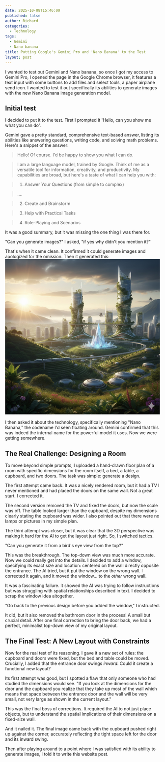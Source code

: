 ```yaml
---
date: 2025-10-08T15:46:00
published: false
author: Richard
categories:
  - Technology
tags:
  - Gemini
  - Nano banana
title: Putting Google's Gemini Pro and 'Nano Banana' to the Test
layout: post
---
```

I wanted to test out Gemini and Nano banana, so once I got my access to Gemini Pro, I opened the page in the Google Chrome browser, it features a text input with some buttons to add files and select tools, a paper airplane send icon. I wanted to test it out specifically its abilities to generate images with the new Nano Banana image generation model.

## Initial test

I decided to put it to the test. First I prompted it 'Hello, can you show me what you can do'.

Gemini gave a pretty standard, comprehensive text-based answer, listing its abilities like answering questions, writing code, and solving math problems.  Here's a snippet of the answer:

> Hello! Of course. I'd be happy to show you what I can do.

> I am a large language model, trained by Google. Think of me as a versatile tool for information, creativity, and productivity. My capabilities are broad, but here's a taste of what I can help you with:

> 1. Answer Your Questions (from simple to complex)

> ....

> 2. Create and Brainstorm

> 3. Help with Practical Tasks

> 4. Role-Playing and Scenarios

It was a good summary, but it was missing the one thing I was there for.

"Can you generate images?" I asked, "if yes why didn't you mention it?"

That's when it came clean. It confirmed it could generate images and apologized for the omission. Then it generated this:
![Image from gemini google nano banana](/assets/images/20251008-160137.png)

I then asked it about the technology, specifically mentioning "Nano Banana," the codename I'd seen floating around. Gemini confirmed that this was indeed the internal name for the powerful model it uses. Now we were getting somewhere.

## The Real Challenge: Designing a Room

To move beyond simple prompts, I uploaded a hand-drawn floor plan of a room with specific dimensions for the room itself, a bed, a table, a cupboard, and two doors. The task was simple: generate a design.

The first attempt came back. It was a nicely rendered room, but it had a TV I never mentioned and had placed the doors on the same wall. Not a great start. I corrected it.

The second version removed the TV and fixed the doors, but now the scale was off. The table looked larger than the cupboard, despite my dimensions clearly stating the cupboard was wider. I also pointed out that there were no lamps or pictures in my simple plan.

The third attempt was closer, but it was clear that the 3D perspective was making it hard for the AI to get the layout just right. So, I switched tactics.

"Can you generate it from a bird's eye view from the top?"

This was the breakthrough. The top-down view was much more accurate. Now we could really get into the details. I decided to add a window, specifying its exact size and location: centered on the wall directly opposite the entrance. The AI tried, but it put the window on the wrong wall. I corrected it again, and it moved the window... to the _other_ wrong wall.

It was a fascinating failure. It showed the AI was trying to follow instructions but was struggling with spatial relationships described in text. I decided to scrap the window idea altogether.

"Go back to the previous design before you added the window," I instructed.

It did, but it also removed the bathroom door in the process! A small but crucial detail. After one final correction to bring the door back, we had a perfect, minimalist top-down view of my original layout.

## The Final Test: A New Layout with Constraints

Now for the real test of its reasoning. I gave it a new set of rules: the cupboard and doors were fixed, but the bed and table could be moved. Crucially, I added that the entrance door swings _inward_. Could it create a functional new layout?

Its first attempt was good, but I spotted a flaw that only someone who had studied the dimensions would see. "If you look at the dimensions for the door and the cupboard you realize that they take up most of the wall which means that space between the entrance door and the wall will be very small, not very large as shown in the current layout."

This was the final boss of corrections. It required the AI to not just place objects, but to understand the spatial implications of their dimensions on a fixed-size wall.

And it nailed it. The final image came back with the cupboard pushed right up against the corner, accurately reflecting the tight space left for the door and its inward swing.

Then after playing around to a point where I was satisfied with its ability to generate images, I told it to write this website post.
